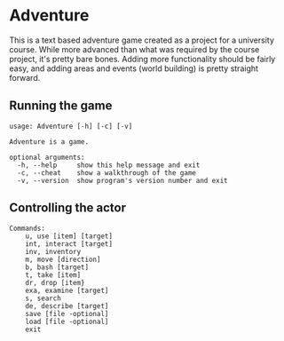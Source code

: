 Adventure
============
This is a text based adventure game created as a project for a university course. While more advanced than what was 
required by the course project, it's pretty bare bones.
Adding more functionality should be fairly easy, and adding areas and events (world building) is pretty straight 
forward.

Running the game
--------------
```
usage: Adventure [-h] [-c] [-v]

Adventure is a game.

optional arguments:
  -h, --help     show this help message and exit
  -c, --cheat    show a walkthrough of the game
  -v, --version  show program's version number and exit
```
  
Controlling the actor
--------------
```
Commands:
    u, use [item] [target]
    int, interact [target]
    inv, inventory
    m, move [direction]
    b, bash [target]
    t, take [item]
    dr, drop [item}
    exa, examine [target]
    s, search
    de, describe [target]
    save [file -optional]
    load [file -optional]
    exit
```
